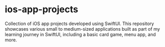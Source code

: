 # ios-app-projects
Collection of iOS app projects developed using SwiftUI. This repository showcases various small to medium-sized applications built as part of my learning journey in SwiftUI, including a basic card game, menu app, and more. 
